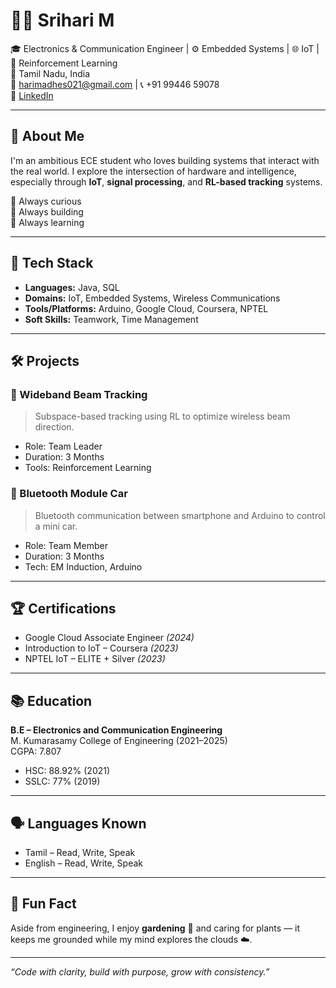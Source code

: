 # 👨‍💻 Srihari M

🎓 Electronics & Communication Engineer | ⚙️ Embedded Systems | 🌐 IoT | 🤖 Reinforcement Learning  
📍 Tamil Nadu, India  
📧 harimadhes021@gmail.com | 📞 +91 99446 59078  
🔗 [LinkedIn](https://www.linkedin.com/in/srihari-m-3b6529252)

---

## 🚀 About Me

I'm an ambitious ECE student who loves building systems that interact with the real world. I explore the intersection of hardware and intelligence, especially through **IoT**, **signal processing**, and **RL-based tracking** systems.

🔹 Always curious  
🔹 Always building  
🔹 Always learning  

---

## 🔧 Tech Stack

- **Languages:** Java, SQL  
- **Domains:** IoT, Embedded Systems, Wireless Communications  
- **Tools/Platforms:** Arduino, Google Cloud, Coursera, NPTEL  
- **Soft Skills:** Teamwork, Time Management  

---

## 🛠️ Projects

### 📡 Wideband Beam Tracking  
> Subspace-based tracking using RL to optimize wireless beam direction.  
- Role: Team Leader  
- Duration: 3 Months  
- Tools: Reinforcement Learning  

### 🚗 Bluetooth Module Car  
> Bluetooth communication between smartphone and Arduino to control a mini car.  
- Role: Team Member  
- Duration: 3 Months  
- Tech: EM Induction, Arduino  

---

## 🏆 Certifications

- Google Cloud Associate Engineer *(2024)*  
- Introduction to IoT – Coursera *(2023)*  
- NPTEL IoT – ELITE + Silver *(2023)*  

---

## 📚 Education

**B.E – Electronics and Communication Engineering**  
M. Kumarasamy College of Engineering (2021–2025)  
CGPA: 7.807

- HSC: 88.92% (2021)  
- SSLC: 77% (2019)  

---

## 🗣 Languages Known

- Tamil – Read, Write, Speak  
- English – Read, Write, Speak  

---

## 🌱 Fun Fact

Aside from engineering, I enjoy **gardening** 🌿 and caring for plants — it keeps me grounded while my mind explores the clouds ☁️.

---

*“Code with clarity, build with purpose, grow with consistency.”*

